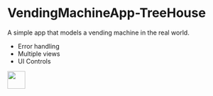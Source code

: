 # VendingMachineApp-TreeHouse
A simple app that models a vending machine in the real world. 
- Error handling
- Multiple views
- UI Controls

<img src="https://media.giphy.com/media/35EsMMOdRXwuC1r6qh/giphy.gif" width="40" height="40" />
